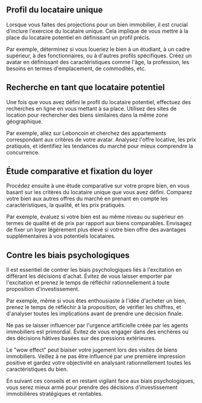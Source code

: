 ## Profil du locataire unique

Lorsque vous faites des projections pour un bien immobilier, il est crucial d'inclure l'exercice du locataire unique. Cela implique de vous mettre à la place du locataire potentiel en définissant un profil précis. 

Par exemple, déterminez si vous loueriez le bien à un étudiant, à un cadre supérieur, à des fonctionnaires, ou à d'autres profils spécifiques. Créez un avatar en définissant des caractéristiques comme l'âge, la profession, les besoins en termes d'emplacement, de commodités, etc.

## Recherche en tant que locataire potentiel

Une fois que vous avez défini le profil du locataire potentiel, effectuez des recherches en ligne en vous mettant à sa place. Utilisez des sites de location pour rechercher des biens similaires dans la même zone géographique. 

Par exemple, allez sur Leboncoin et cherchez des appartements correspondant aux critères de votre avatar. Analysez l'offre locative, les prix pratiqués, et identifiez les tendances du marché pour mieux comprendre la concurrence.

## Étude comparative et fixation du loyer

Procédez ensuite à une étude comparative sur votre propre bien, en vous basant sur les critères du locataire unique que vous avez défini. Comparez votre bien aux autres offres du marché en prenant en compte les caractéristiques, la qualité, et les prix pratiqués.

Par exemple, évaluez si votre bien est au même niveau ou supérieur en termes de qualité et de prix par rapport aux biens comparables. Envisagez de fixer un loyer légèrement plus élevé si votre bien offre des avantages supplémentaires à vos potentiels locataires.

## Contre les biais psychologiques

Il est essentiel de contrer les biais psychologiques liés à l'excitation en différant les décisions d'achat. Évitez de vous laisser emporter par l'excitation et prenez le temps de réfléchir rationnellement à toute proposition d'investissement.

Par exemple, même si vous êtes enthousiaste à l'idée d'acheter un bien, prenez le temps de réfléchir à la proposition, de vérifier les chiffres, et d'analyser toutes les implications avant de prendre une décision finale.

Ne pas se laisser influencer par l'urgence artificielle créée par les agents immobiliers est primordial. Évitez de vous engager dans des enchères ou des décisions hâtives basées sur des pressions extérieures.

Le "wow effect" peut biaiser votre jugement lors des visites de biens immobiliers. Veillez à ne pas être influencé par une première impression positive et gardez votre objectivité en analysant rationnellement toutes les caractéristiques du bien.

En suivant ces conseils et en restant vigilant face aux biais psychologiques, vous serez mieux armé pour prendre des décisions d'investissement immobilières stratégiques et rentables.